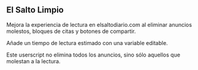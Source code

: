 ## El Salto Limpio

Mejora la experiencia de lectura en elsaltodiario.com al eliminar anuncios molestos, bloques de citas y botones de compartir.

Añade un tiempo de lectura estimado con una variable editable.

Este userscript no elimina todos los anuncios, sino sólo aquellos que molestan a la lectura.
